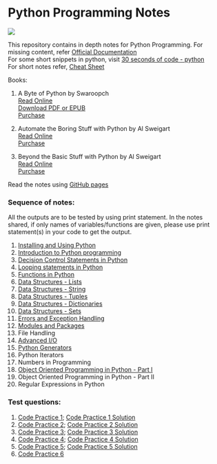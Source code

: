 # Python Programming Notes

<img src="https://www.python.org/static/community_logos/python-logo-master-v3-TM.png">

This repository contains in depth notes for Python Programming.
For missing content, refer [Official Documentation](https://docs.python.org/)  
For some short snippets in python, visit [30 seconds of code - python](https://www.30secondsofcode.org/python/p/1)  
For short notes refer, [Cheat Sheet](Cheat_sheet.pdf)

Books:

1. A Byte of Python by Swaroopch  
   [Read Online](https://python.swaroopch.com)  
   [Download PDF or EPUB](https://github.com/swaroopch/byte-of-python/releases/latest)  
   [Purchase](https://swaroopch.com/buybook)

2. Automate the Boring Stuff with Python by Al Sweigart  
   [Read Online](https://automatetheboringstuff.com/2e/)  
   [Purchase](https://www.amazon.in/Automate-Boring-Stuff-Python-2nd/dp/1593279922/ref=sr_1_3?crid=P8EQ7A13BCC7&dchild=1&keywords=automate+the+boring+stuff+with+python&qid=1622629604&sprefix=Automate+the+boring+%2Caps%2C317&sr=8-3)

3. Beyond the Basic Stuff with Python by Al Sweigart  
   [Read Online](https://inventwithpython.com/beyond/)  
   [Purchase](https://www.amazon.in/Python-Beyond-Basics-Al-Sweigart/dp/1593279663/ref=sr_1_3?crid=3R7C1Q4GPS9WB&dchild=1&keywords=beyond+the+basic+stuff+with+python&qid=1622629740&sprefix=Beyond+the+basic+stuff+with+%2Caps%2C322&sr=8-3)

Read the notes using [GitHub pages](https://aniruddh-0701.github.io/Python_Programming_Notes/)

### Sequence of notes:

All the outputs are to be tested by using print statement. In the notes shared, if only names of variables/functions are given, please use print statement(s) in your code to get the output.

<ol>
    <li> <a href = 'Installing_and_Using_Python.md'>Installing and Using Python</a> </li>
    <li> <a href = 'Introduction_to_Python_Programming.ipynb'>Introduction to Python programming</a> </li>
    <li> <a href = 'Condition_Statements.ipynb'> Decision Control Statements in Python</a></li>
    <li> <a href = 'Looping_Statements.ipynb'>Looping statements in Python</a></li>
    <li> <a href = 'Functions.ipynb'> Functions in Python</a> </li>
    <li> <a href = 'DS_Lists.ipynb'> Data Structures - Lists </a> </li>
    <li> <a href = 'DS_Strings.ipynb'> Data Structures - String </a> </li>
    <li> <a href = 'DS_Tuples.ipynb'> Data Structures - Tuples</a></li>
    <li> <a href = 'DS_Dictionaries.ipynb'>Data Structures - Dictionaries</a></li>
    <li> <a href = 'DS_Sets.ipynb'>Data Structures - Sets</a></li>
    <li><a href = 'Errors_and_Exception_Handling.ipynb'> Errors and Exception Handling </a></li>
    <li> <a href = 'Modules_and_Packages.ipynb'>Modules and Packages </a></li>
    <li>File Handling</li>
    <li><a href = 'Advanced_IO.ipynb'> Advanced I/O </a></li>
    <li> <a href = 'Generators.ipynb'> Python Generators </a> </li>
    <li>Python Iterators</li>
    <li>Numbers in Programming</li>
    <li><a href='OOPS.ipynb'>Object Oriented Programming in Python - Part I</a></li>
    <li>Object Oriented Programming in Python - Part II</li>
    <li> Regular Expressions in Python</li>
</ol>

### Test questions:

1. [Code Practice 1](Practice_code1.ipynb); [Code Practice 1 Solution](Solution1.ipynb)
2. [Code Practice 2](Practice_code2.md); [Code Practice 2 Solution](Solution2.ipynb)
3. [Code Practice 3](Practice_code3.md); [Code Practice 3 Solution](Solution3.ipynb)
4. [Code Practice 4](Practice_code4.md); [Code Practice 4 Solution](Solution4.ipynb)
5. [Code Practice 5](Practice_code5.md); [Code Practice 5 Solution](Solution5.ipynb)
6. [Code Practice 6](Practice_code6.md)
